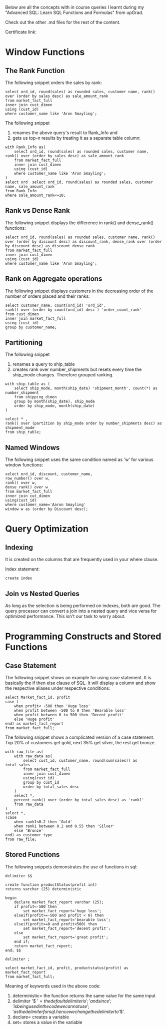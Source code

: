 Below are all the concepts with in course queries I learnt during my "Advanced SQL: Learn SQL Functions and Formulas" from upGrad.

Check out the other .md files for the rest of the content. 

Certificate link: 

# Window Functions

## The Rank Function 
The following snippet orders the sales by rank:

```
select ord_id, round(sales) as rounded sales, customer name, rank() over (order by sales desc) as sale_amount_rank
from market_fact_full
inner join cust_dimen
using (cust_id)
where customer_name like 'Aron Smayling';
```

The following snippet 
1) renames the above query's result to Rank_Info and 
2) gets us top-n results by treating it as a separate table column:
```
with Rank_Info as(
    select ord_id, round(sales) as rounded sales, customer name, rank() over (order by sales desc) as sale_amount_rank
    from market_fact_full
    inner join cust_dimen
    using (cust_id)
    where customer_name like 'Aron Smayling';
)
select ord  select ord_id, round(sales) as rounded sales, customer name, sale_amount_rank
from Rank_Info
where sale_amount_rank<=10;
```

## Rank vs Dense Rank
The following snippet displays the difference in rank() and dense_rank() functions:
```
select ord_id, round(sales) as rounded sales, customer name, rank() over (order by discount desc) as discount_rank, dense_rank over (order by discount desc) as discount_dense_rank
from market_fact_full
inner join cust_dimen
using (cust_id)
where customer_name like 'Aron Smayling';
```

## Rank on Aggregate operations
The following snippet displays customers in the decreasing order of the number of orders placed and their ranks:
```
select customer_name, count(ord_id) 'ord_id',
rank() over (order by count(ord_id) desc ) 'order_count_rank'
from cust_dimen
inner join market_fact_full
using (cust_id)
group by customer_name;
```

## Partitioning
The following snippet
1) renames a query to ship_table 
2) creates rank over number_shipments but resets every time the ship_mode changes. Therefore grouped ranking.
```
with ship_table as (
    select ship_mode, month(ship_date) 'shipment_month', count(*) as number_shipment
    from shipping_dimen
    group by month(ship_date), ship_mode
    order by ship_mode, month(ship_date)
)

select * ,
rank() over (partition by ship_mode order by number_shipments desc) as shipment_mode
from ship_table;
```

## Named Windows
The following snippet uses the same condition named as 'w' for various window functions:
```
select ord_id, discount, customer_name,
row_number() over w,
rank() over w,
dense_rank() over w
from market_fact_full
inner join cut_dimen
using(cust_id)
where customer_name='Aaron Smayling'
window w as (order by Discount desc);
```

# Query Optimization
## Indexing
It is created on the columns that are frequently used in your where clause.

Index statement:
```
create index
```

## Join vs Nested Queries
As long as the selection is being performed on indexes, both are good. The query processor can convert a join into a nested query and vice versa for optimized performance. This isn't our task to worry about.

# Programming Constructs and Stored Functions

## Case Statement 
The following snippet shows an example for using case statement. It is basically the if then else clause of SQL. It will display a column and show the respective aliases under respective conditions:

```
select Market_fact_id, profit
case (
    when profit< -500 then 'Huge loss'
    when profit between -500 to 0 then 'Bearable loss'
    when profit between 0 to 500 then 'Decent profit'
    else 'Huge profit'
end) as market_fact_report
from market_fact_full;
```
The following snippet shows a complicated version of a case statement. Top 20% of customers get gold, next 35% get silver, the rest get bronze.
```
with raw_file as(
    with raw_data as(
        select cust_id, customer_name, round(sum(sales)) as total_sales
        from market_fact_full
        inner join cust_dimen
        using(cust_id)
        group by cust_id
        order by total_sales desc
    )
    select *,
    percent_rank() over (order by total_sales desc) as 'rank1'
    from raw_data
)
select *,
(case 
    when rank1<0.2 then 'Gold'
    when rank1 between 0.2 and 0.55 then 'Silver'
    else 'Bronze'
end) as customer_type
from raw_file;
```

## Stored Functions

The following snippets demonstrates the use of functions in sql:
```
delimiter $$

create function productStatus(profit int)
returns varchar (25) deterministic

begin
    declare market_fact_report varchar (25);
    if profit<-500 then
        set market_fact_report='huge loss';
    elseif(profit>=-500 and profit < 0) then
        set market_fact_report='bearable loss';
    elseif(profit>=0 and profit<500) then
        set market_fact_report='decent profit';
    else
        set market_fact_report='great profit';
    end if;
    return market_fact_report;
end; $$

delimiter ;

select market_fact_id, profit, productstatus(profit) as market_fact_report
from market_fact_full;
```
Meaning of keywords used in the above code:
1. deterministic= the function returns the same value for the same input
2. delimiter '$ $' = the default delimiter is ';' and since ';' is being used in the code we cannot use ';' as the delimiter for sql. hence we change the delimiter to '$$'.
3. declare= creates a variable
4. set= stores a value in the variable

